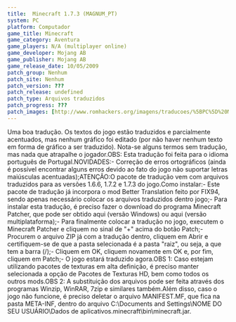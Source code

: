 ```yaml
---
title:  Minecraft 1.7.3 (MAGNUM_PT)
system: PC
platform: Computador
game_title: Minecraft
game_category: Aventura
game_players: N/A (multiplayer online)
game_developer: Mojang AB
game_publisher: Mojang AB
game_release_date: 10/05/2009
patch_group: Nenhum
patch_site: Nenhum
patch_version: ???
patch_release: undefined
patch_type: Arquivos traduzidos
patch_progress: ???
patch_images: [http://www.romhackers.org/imagens/traducoes/%5BPC%5D%20Minecraft%20-%20MAGNUM_PT%20-%201.png,http://www.romhackers.org/imagens/traducoes/%5BPC%5D%20Minecraft%20-%20MAGNUM_PT%20-%202.png,http://www.romhackers.org/imagens/traducoes/%5BPC%5D%20Minecraft%20-%20MAGNUM_PT%20-%203.png]
---
```

Uma boa tradução. Os textos do jogo estão traduzidos e parcialmente acentuados, mas nenhum gráfico foi editado (por não haver nenhum texto em forma de gráfico a ser traduzido). Nota-se alguns termos sem tradução, mas nada que atrapalhe o jogador.OBS: Esta tradução foi feita para o idioma português de Portugal.NOVIDADES:- Correção de erros ortográficos (ainda é possível encontrar alguns erros devido ao fato do jogo não suportar letras maiúsculas acentuadas);ATENÇÃO:O pacote de tradução vem com arquivos traduzidos para as versões 1.6.6, 1.7.2 e 1.7.3 do jogo.Como instalar:- Este pacote de tradução já incorpora o mod Better Translation feito por FIX94, sendo apenas necessário colocar os arquivos traduzidos dentro jogo;- Para instalar esta tradução, é preciso fazer o download do programa Minecraft Patcher, que pode ser obtido aqui (versão Windows) ou aqui (versão multiplataforma);- Para finalmente colocar a tradução no jogo, executem o Minecraft Patcher e cliquem no sinal de "+" acima do botão Patch;- Procurem o arquivo ZIP já com a tradução dentro, cliquem em Abrir e certifiquem-se de que a pasta selecionada é a pasta "raiz", ou seja, a que tem a barra (/);- Cliquem em OK, cliquem novamente em OK e, por fim, cliquem em Patch;- O jogo estará traduzido agora.OBS 1: Caso estejam utilizando pacotes de texturas em alta definição, é preciso manter selecionada a opção de Pacotes de Texturas HD, bem como todos os outros mods.OBS 2: A substituição dos arquivos pode ser feita através dos programas Winzip, WinRAR, 7zip e similares também.Além disso, caso o jogo não funcione, é preciso deletar o arquivo MANIFEST.MF, que fica na pasta META-INF, dentro do arquivo C:\Documents and Settings\NOME DO SEU USUÁRIO\Dados de aplicativos\.minecraft\bin\minecraft.jar.